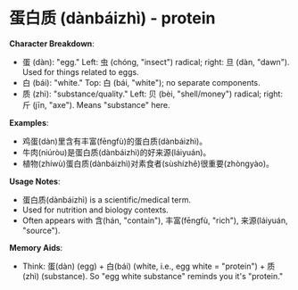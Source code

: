 # **蛋白质 (dànbáizhì) - protein**

**Character Breakdown**:  
- 蛋 (dàn): "egg." Left: 虫 (chóng, "insect") radical; right: 旦 (dàn, "dawn"). Used for things related to eggs.  
- 白 (bái): "white." Top: 白 (bái, "white"); no separate components.  
- 质 (zhì): "substance/quality." Left: 贝 (bèi, "shell/money") radical; right: 斤 (jīn, "axe"). Means "substance" here.

**Examples**:  
- 鸡蛋(dàn)里含有丰富(fēngfù)的蛋白质(dànbáizhì)。  
- 牛肉(niúròu)是蛋白质(dànbáizhì)的好来源(láiyuán)。  
- 植物(zhíwù)蛋白质(dànbáizhì)对素食者(sùshízhě)很重要(zhòngyào)。

**Usage Notes**:  
- 蛋白质(dànbáizhì) is a scientific/medical term.  
- Used for nutrition and biology contexts.  
- Often appears with 含(hán, "contain"), 丰富(fēngfù, "rich"), 来源(láiyuán, "source").

**Memory Aids**:  
- Think: 蛋(dàn) (egg) + 白(bái) (white, i.e., egg white = "protein") + 质(zhì) (substance). So "egg white substance" reminds you it's "protein."